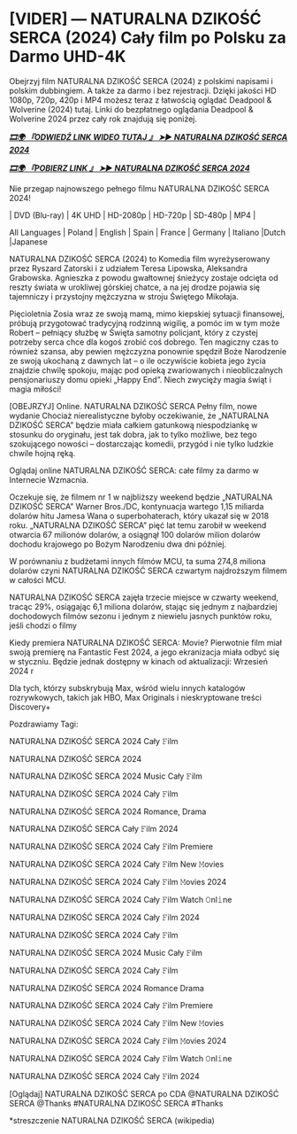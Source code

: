 # [VIDER] — NATURALNA DZIKOŚĆ SERCA (2024) Cały film po Polsku za Darmo UHD-4K

Obejrzyj film NATURALNA DZIKOŚĆ SERCA (2024) z polskimi napisami i polskim dubbingiem. A także za darmo i bez rejestracji. Dzięki jakości HD 1080p, 720p, 420p i MP4 możesz teraz z łatwością oglądać Deadpool &  Wolverine (2024) tutaj. Linki do bezpłatnego oglądania Deadpool &  Wolverine 2024 przez cały rok znajdują się poniżej.


<p><b><I><a href="http://r-movies.com/pl/movie/1208994/a-new-kind-of-wilderness-gitcodepl">🎞🌍 『ODWIEDŹ LINK WIDEO TUTAJ 』 ➤► NATURALNA DZIKOŚĆ SERCA 2024</a></I></b></p>

<p><b><I><a href="http://r-movies.com/pl/movie/1208994/a-new-kind-of-wilderness-gitcodepl">🎞🌍 『POBIERZ LINK 』 ➤► NATURALNA DZIKOŚĆ SERCA 2024</a></I></b></p>


Nie przegap najnowszego pełnego filmu NATURALNA DZIKOŚĆ SERCA 2024!

| DVD (Blu-ray) | 4K UHD | HD-2080p | HD-720p | SD-480p | MP4 |

All Languages ​​| Poland | English | Spain | France | Germany | Italiano |Dutch |Japanese

NATURALNA DZIKOŚĆ SERCA (2024) to Komedia film wyreżyserowany przez Ryszard Zatorski i z udziałem Teresa Lipowska, Aleksandra Grabowska. Agnieszka z powodu gwałtownej śnieżycy zostaje odcięta od reszty świata w urokliwej górskiej chatce, a na jej drodze pojawia się tajemniczy i przystojny mężczyzna w stroju Świętego Mikołaja. 

Pięcioletnia Zosia wraz ze swoją mamą, mimo kiepskiej sytuacji finansowej, próbują przygotować tradycyjną rodzinną wigilię, a pomóc im w tym może Robert – pełniący służbę w Święta samotny policjant, który z czystej potrzeby serca chce dla kogoś zrobić coś dobrego. Ten magiczny czas to również szansa, aby pewien mężczyzna ponownie spędził Boże Narodzenie ze swoją ukochaną z dawnych lat – o ile oczywiście kobieta jego życia znajdzie chwilę spokoju, mając pod opieką zwariowanych i nieobliczalnych pensjonariuszy domu opieki „Happy End”. Niech zwycięży magia świąt i magia miłości!

[OBEJRZYJ] Online. NATURALNA DZIKOŚĆ SERCA Pełny film, nowe wydanie Chociaż nierealistyczne byłoby oczekiwanie, że „NATURALNA DZIKOŚĆ SERCA” będzie miała całkiem gatunkową niespodziankę w stosunku do oryginału, jest tak dobra, jak to tylko możliwe, bez tego szokującego nowości – dostarczając komedii, przygód i nie tylko ludzkie chwile hojną ręką.

Oglądaj online NATURALNA DZIKOŚĆ SERCA: całe filmy za darmo w Internecie Wzmacnia.

Oczekuje się, że filmem nr 1 w najbliższy weekend będzie „NATURALNA DZIKOŚĆ SERCA” Warner Bros./DC, kontynuacja wartego 1,15 miliarda dolarów hitu Jamesa Wana o superbohaterach, który ukazał się w 2018 roku. „NATURALNA DZIKOŚĆ SERCA” pięć lat temu zarobił w weekend otwarcia 67 milionów dolarów, a osiągnął 100 dolarów milion dolarów dochodu krajowego po Bożym Narodzeniu dwa dni później.

W porównaniu z budżetami innych filmów MCU, ta suma 274,8 miliona dolarów czyni NATURALNA DZIKOŚĆ SERCA czwartym najdroższym filmem w całości MCU.

NATURALNA DZIKOŚĆ SERCA zajęła trzecie miejsce w czwarty weekend, tracąc 29%, osiągając 6,1 miliona dolarów, stając się jednym z najbardziej dochodowych filmów sezonu i jednym z niewielu jasnych punktów roku, jeśli chodzi o filmy

Kiedy premiera NATURALNA DZIKOŚĆ SERCA: Movie? Pierwotnie film miał swoją premierę na Fantastic Fest 2024, a jego ekranizacja miała odbyć się w styczniu. Będzie jednak dostępny w kinach od aktualizacji: Wrzesień 2024 r

Dla tych, którzy subskrybują Max, wśród wielu innych katalogów rozrywkowych, takich jak HBO, Max Originals i nieskryptowane treści Discovery+


Pozdrawiamy Tagi:

NATURALNA DZIKOŚĆ SERCA 2024 Cały 𝙵ilm

NATURALNA DZIKOŚĆ SERCA 2024

NATURALNA DZIKOŚĆ SERCA 2024 Music Cały 𝙵ilm

NATURALNA DZIKOŚĆ SERCA 2024 Cały 𝙵ilm

NATURALNA DZIKOŚĆ SERCA 2024 Romance, Drama

NATURALNA DZIKOŚĆ SERCA Cały 𝙵ilm 2024

NATURALNA DZIKOŚĆ SERCA 2024 Cały 𝙵ilm Premiere

NATURALNA DZIKOŚĆ SERCA 2024 Cały 𝙵ilm New 𝙼ovies

NATURALNA DZIKOŚĆ SERCA 2024 Cały 𝙵ilm 𝙼ovies 2024

NATURALNA DZIKOŚĆ SERCA 2024 Cały 𝙵ilm Watch 𝙾nl𝚒ne

NATURALNA DZIKOŚĆ SERCA 2024 Cały 𝙵ilm 2024

NATURALNA DZIKOŚĆ SERCA 2024 Cały 𝙵ilm

NATURALNA DZIKOŚĆ SERCA 2024 Music Cały 𝙵ilm

NATURALNA DZIKOŚĆ SERCA 2024 Cały 𝙵ilm

NATURALNA DZIKOŚĆ SERCA 2024 Romance Drama

NATURALNA DZIKOŚĆ SERCA 2024 Cały 𝙵ilm Premiere

NATURALNA DZIKOŚĆ SERCA 2024 Cały 𝙵ilm New 𝙼ovies

NATURALNA DZIKOŚĆ SERCA 2024 Cały 𝙵ilm 𝙼ovies 2024

NATURALNA DZIKOŚĆ SERCA 2024 Cały 𝙵ilm Watch 𝙾nl𝚒ne

NATURALNA DZIKOŚĆ SERCA 2024 Cały 𝙵ilm 2024

[Oglądaj] NATURALNA DZIKOŚĆ SERCA po CDA @NATURALNA DZIKOŚĆ SERCA @Thanks #NATURALNA DZIKOŚĆ SERCA #Thanks


*streszczenie NATURALNA DZIKOŚĆ SERCA (wikipedia)
